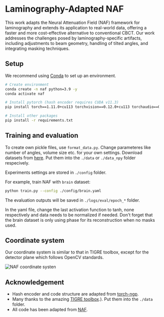 # Laminography-Adapted NAF
This work adapts the Neural Attenuation Field (NAF) framework for laminography and extends its application to real-world data, offering a faster and more cost-effective alternative to conventional CBCT. Our work addresses the challenges posed by laminography-specific artifacts, including adjustments to beam geometry, handling of tilted angles, and integrating masking techniques.
## Setup

We recommend using [Conda](https://docs.conda.io/en/latest/miniconda.html) to set up an environment.

``` sh
# Create environment
conda create -n naf python=3.9 -y
conda activate naf

# Install pytorch (hash encoder requires CUDA v11.3)
pip install torch==1.11.0+cu113 torchvision==0.12.0+cu113 torchaudio==0.11.0 --extra-index-url https://download.pytorch.org/whl/cu113

# Install other packages
pip install -r requirements.txt
```

## Training and evaluation
To create own pickle files, use `format_data.py`. Change parameteres like number of angles, volume size etc. for your own settings.
Download datasets from [here](https://drive.google.com/drive/folders/1BJYR4a4iHpfFFOAdbEe5O_7Itt1nukJd?usp=sharing). Put them into the `./data` or `./data_npy` folder respecively.

Experiments settings are stored in `./config` folder.

For example, train NAF with `brain` dataset:

``` sh
python train.py --config ./config/brain.yaml
```

The evaluation outputs will be saved in `./logs/eval/epoch_*` folder.

In the yaml file, change the last activation function to tanh, none respectively and data needs to be normalized if needed. Don't forget that the brain dataset is only using phase for its reconstruction when no masks used.  

## Coordinate system
Our coordinate system is similar to that in TIGRE toolbox, except for the detector plane which follows OpenCV standards.

![NAF coordinate systen](assets/coord.png)


## Acknowledgement

* Hash encoder and code structure are adapted from [torch-ngp](https://github.com/ashawkey/torch-ngp.git).
* Many thanks to the amazing [TIGRE toolbox](https://github.com/CERN/TIGRE.git).). Put them into the `./data` folder.
* All code has been adapted from [NAF](https://github.com/Ruyi-Zha/naf_cbct).
  
